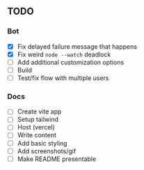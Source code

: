 ## TODO
### Bot
- [x] Fix delayed failure message that happens
- [x] Fix weird `node --watch` deadlock
- [ ] Add additional customization options
- [ ] Build 
- [ ] Test/fix flow with multiple users

### Docs
- [ ] Create vite app
- [ ] Setup tailwind
- [ ] Host (vercel)
- [ ] Write content
- [ ] Add basic styling
- [ ] Add screenshots/gif
- [ ] Make README presentable